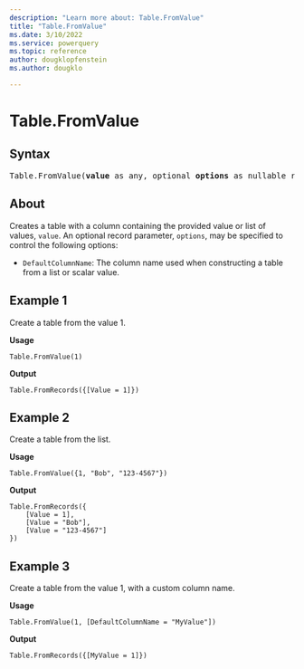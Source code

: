 ```yaml
---
description: "Learn more about: Table.FromValue"
title: "Table.FromValue"
ms.date: 3/10/2022
ms.service: powerquery
ms.topic: reference
author: dougklopfenstein
ms.author: dougklo

---
```

# Table.FromValue

## Syntax

<pre>
Table.FromValue(<b>value</b> as any, optional <b>options</b> as nullable record) as table  
</pre>
  
## About

Creates a table with a column containing the provided value or list of values, `value`. An optional record parameter, `options`, may be specified to control the following options:

* `DefaultColumnName`: The column name used when constructing a table from a list or scalar value.

## Example 1

Create a table from the value 1.

**Usage**

```powerquery-m
Table.FromValue(1)
```

**Output**

`Table.FromRecords({[Value = 1]})`

## Example 2

Create a table from the list.

**Usage**

```powerquery-m
Table.FromValue({1, "Bob", "123-4567"})
```

**Output**

```powerquery-m
Table.FromRecords({
    [Value = 1],
    [Value = "Bob"],
    [Value = "123-4567"]
})
```

## Example 3

Create a table from the value 1, with a custom column name.

**Usage**

```powerquery-m
Table.FromValue(1, [DefaultColumnName = "MyValue"])
```

**Output**

`Table.FromRecords({[MyValue = 1]})`
